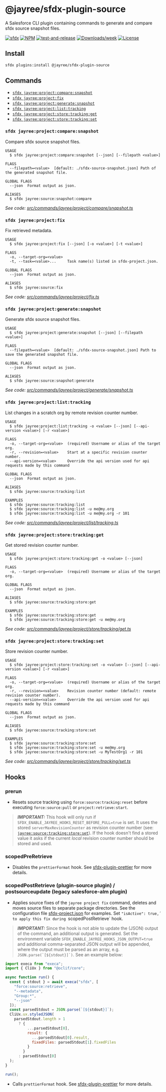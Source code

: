 # @jayree/sfdx-plugin-source

A Salesforce CLI plugin containing commands to generate and compare sfdx source snapshot files.

[![sfdx](https://img.shields.io/badge/cli-sfdx-brightgreen.svg)](https://developer.salesforce.com/tools/sfdxcli)
[![NPM](https://img.shields.io/npm/v/@jayree/sfdx-plugin-source.svg?label=@jayree/sfdx-plugin-source)](https://npmjs.org/package/@jayree/sfdx-plugin-source)
[![test-and-release](https://github.com/jayree/sfdx-plugin-source/actions/workflows/release.yml/badge.svg)](https://github.com/jayree/sfdx-plugin-source/actions/workflows/release.yml)
[![Downloads/week](https://img.shields.io/npm/dw/@jayree/sfdx-plugin-source.svg)](https://npmjs.org/package/@jayree/sfdx-plugin-source)
[![License](https://img.shields.io/npm/l/@jayree/sfdx-plugin-source.svg)](https://github.com/jayree-plugins/sfdx-plugin-source/blob/main/package.json)

## Install

```bash
sfdx plugins:install @jayree/sfdx-plugin-source
```

## Commands

<!-- commands -->
* [`sfdx jayree:project:compare:snapshot`](#sfdx-jayreeprojectcomparesnapshot)
* [`sfdx jayree:project:fix`](#sfdx-jayreeprojectfix)
* [`sfdx jayree:project:generate:snapshot`](#sfdx-jayreeprojectgeneratesnapshot)
* [`sfdx jayree:project:list:tracking`](#sfdx-jayreeprojectlisttracking)
* [`sfdx jayree:project:store:tracking:get`](#sfdx-jayreeprojectstoretrackingget)
* [`sfdx jayree:project:store:tracking:set`](#sfdx-jayreeprojectstoretrackingset)

### `sfdx jayree:project:compare:snapshot`

Compare sfdx source snapshot files.

```
USAGE
  $ sfdx jayree:project:compare:snapshot [--json] [--filepath <value>]

FLAGS
  --filepath=<value>  [default: ./sfdx-source-snapshot.json] Path of the generated snapshot file.

GLOBAL FLAGS
  --json  Format output as json.

ALIASES
  $ sfdx jayree:source:snapshot:compare
```

_See code: [src/commands/jayree/project/compare/snapshot.ts](https://github.com/jayree/sfdx-plugin-source/blob/v1.3.20/src/commands/jayree/project/compare/snapshot.ts)_

### `sfdx jayree:project:fix`

Fix retrieved metadata.

```
USAGE
  $ sfdx jayree:project:fix [--json] [-o <value>] [-t <value>]

FLAGS
  -o, --target-org=<value>
  -t, --task=<value>...     Task name(s) listed in sfdx-project.json.

GLOBAL FLAGS
  --json  Format output as json.

ALIASES
  $ sfdx jayree:source:fix
```

_See code: [src/commands/jayree/project/fix.ts](https://github.com/jayree/sfdx-plugin-source/blob/v1.3.20/src/commands/jayree/project/fix.ts)_

### `sfdx jayree:project:generate:snapshot`

Generate sfdx source snapshot files.

```
USAGE
  $ sfdx jayree:project:generate:snapshot [--json] [--filepath <value>]

FLAGS
  --filepath=<value>  [default: ./sfdx-source-snapshot.json] Path to save the generated snapshot file.

GLOBAL FLAGS
  --json  Format output as json.

ALIASES
  $ sfdx jayree:source:snapshot:generate
```

_See code: [src/commands/jayree/project/generate/snapshot.ts](https://github.com/jayree/sfdx-plugin-source/blob/v1.3.20/src/commands/jayree/project/generate/snapshot.ts)_

### `sfdx jayree:project:list:tracking`

List changes in a scratch org by remote revision counter number.

```
USAGE
  $ sfdx jayree:project:list:tracking -o <value> [--json] [--api-version <value>] [-r <value>]

FLAGS
  -o, --target-org=<value>  (required) Username or alias of the target org.
  -r, --revision=<value>    Start at a specific revision counter number.
  --api-version=<value>     Override the api version used for api requests made by this command

GLOBAL FLAGS
  --json  Format output as json.

ALIASES
  $ sfdx jayree:source:tracking:list

EXAMPLES
  $ sfdx jayree:source:tracking:list
  $ sfdx jayree:source:tracking:list -u me@my.org
  $ sfdx jayree:source:tracking:list -u me@my.org -r 101
```

_See code: [src/commands/jayree/project/list/tracking.ts](https://github.com/jayree/sfdx-plugin-source/blob/v1.3.20/src/commands/jayree/project/list/tracking.ts)_

### `sfdx jayree:project:store:tracking:get`

Get stored revision counter number.

```
USAGE
  $ sfdx jayree:project:store:tracking:get -o <value> [--json]

FLAGS
  -o, --target-org=<value>  (required) Username or alias of the target org.

GLOBAL FLAGS
  --json  Format output as json.

ALIASES
  $ sfdx jayree:source:tracking:store:get

EXAMPLES
  $ sfdx jayree:source:tracking:store:get
  $ sfdx jayree:source:tracking:store:get -u me@my.org
```

_See code: [src/commands/jayree/project/store/tracking/get.ts](https://github.com/jayree/sfdx-plugin-source/blob/v1.3.20/src/commands/jayree/project/store/tracking/get.ts)_

### `sfdx jayree:project:store:tracking:set`

Store revision counter number.

```
USAGE
  $ sfdx jayree:project:store:tracking:set -o <value> [--json] [--api-version <value>] [-r <value>]

FLAGS
  -o, --target-org=<value>  (required) Username or alias of the target org.
  -r, --revision=<value>    Revision counter number (default: remote revision counter number).
  --api-version=<value>     Override the api version used for api requests made by this command

GLOBAL FLAGS
  --json  Format output as json.

ALIASES
  $ sfdx jayree:source:tracking:store:set

EXAMPLES
  $ sfdx jayree:source:tracking:store:set
  $ sfdx jayree:source:tracking:store:set -u me@my.org
  $ sfdx jayree:source:tracking:store:set -u MyTestOrg1 -r 101
```

_See code: [src/commands/jayree/project/store/tracking/set.ts](https://github.com/jayree/sfdx-plugin-source/blob/v1.3.20/src/commands/jayree/project/store/tracking/set.ts)_
<!-- commandsstop -->

## Hooks
### prerun

- Resets source tracking using `force:source:tracking:reset` before executing `force:source:pull` or `project:retrieve:start`.

> **_IMPORTANT:_** This hook will only run if  `SFDX_ENABLE_JAYREE_HOOKS_RESET_BEFORE_PULL=true` is set. It uses the stored `serverMaxRevisionCounter` as revision counter number (see: [`jayree:source:tracking:store:set`](#sfdx-jayreesourcetrackingstoreset)). If the hook doesn't find a stored value it asks if the current *local* revision counter number should be stored and used.

### scopedPreRetrieve

- Disables the `prettierFormat` hook. See [sfdx-plugin-prettier](https://github.com/jayree/sfdx-plugin-prettier) for more details.

### scopedPostRetrieve (plugin-source plugin) / postsourceupdate (legacy salesforce-alm plugin)

- Applies source fixes of the `jayree project fix` command, deletes and moves source files to separate package directories. See the configuration file [sfdx-project.json](sfdx-project.json) for examples. Set `"isActive": true,´ to apply this fix during `scopedPostRetrieve` hook.

> **_IMPORTANT:_** Since the hook is not able to update the (JSON) output of the command, an additional output is generated. Set the environment variable `SFDX_ENABLE_JAYREE_HOOKS_JSON_OUTPUT=true` and additional comma-separated JSON output will be appended, where the output must be parsed as an array, e.g. ``JSON.parse(`[${stdout}]`)``. See an example below:

```javascript
import execa from "execa";
import { CliUx } from "@oclif/core";

async function run() {
  const { stdout } = await execa("sfdx", [
    "force:source:retrieve",
    "--metadata",
    "Group:*",
    "--json"
  ]);
  const parsedStdout = JSON.parse(`[${stdout}]`);
  CliUx.ux.styledJSON(
    parsedStdout.length > 1
      ? {
          ...parsedStdout[0],
          result: {
            ...parsedStdout[0].result,
            fixedFiles: parsedStdout[1].fixedFiles
          }
        }
      : parsedStdout[0]
  );
}

run();
```

- Calls `prettierFormat` hook. See [sfdx-plugin-prettier](https://github.com/jayree/sfdx-plugin-prettier) for more details.
